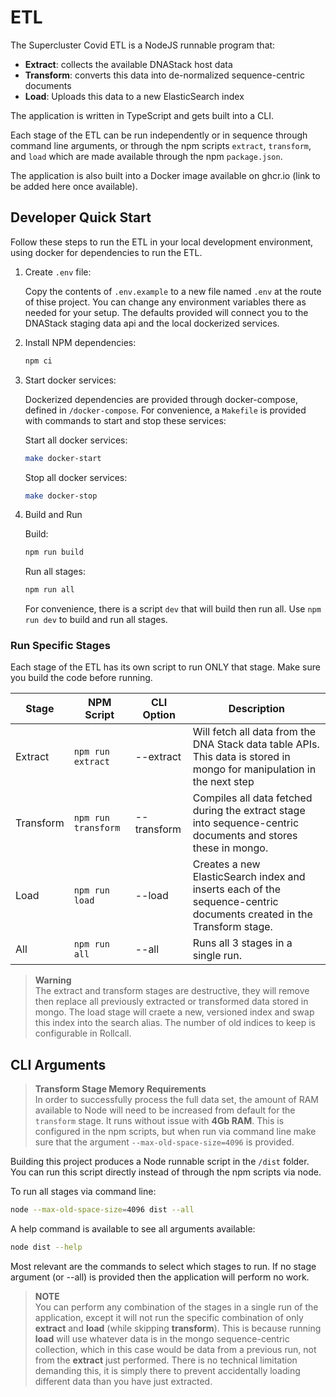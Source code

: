 # ETL

The Supercluster Covid ETL is a NodeJS runnable program that:

- **Extract**: collects the available DNAStack host data
- **Transform**: converts this data into de-normalized sequence-centric documents
- **Load**: Uploads this data to a new ElasticSearch index

The application is written in TypeScript and gets built into a CLI.

Each stage of the ETL can be run independently or in sequence through command line arguments, or through the npm scripts `extract`, `transform`, and `load` which are made available through the npm `package.json`.

The application is also built into a Docker image available on ghcr.io (link to be added here once available).

## Developer Quick Start

Follow these steps to run the ETL in your local development environment, using docker for dependencies to run the ETL.

1. Create `.env` file:

   Copy the contents of `.env.example` to a new file named `.env` at the route of thise project. You can change any environment variables there as needed for your setup. The defaults provided will connect you to the DNAStack staging data api and the local dockerized services.

1. Install NPM dependencies:

   ```bash
   npm ci
   ```

1. Start docker services:

   Dockerized dependencies are provided through docker-compose, defined in `/docker-compose`. For convenience, a `Makefile` is provided with commands to start and stop these services:

   Start all docker services:

   ```bash
   make docker-start
   ```

   Stop all docker services:

   ```bash
   make docker-stop
   ```

1. Build and Run

   Build:

   ```bash
   npm run build
   ```

   Run all stages:

   ```bash
   npm run all
   ```

   For convenience, there is a script `dev` that will build then run all. Use `npm run dev` to build and run all stages.

### Run Specific Stages

Each stage of the ETL has its own script to run ONLY that stage. Make sure you build the code before running.

| Stage     | NPM Script          | CLI Option  | Description                                                                                                            |
| --------- | ------------------- | ----------- | ---------------------------------------------------------------------------------------------------------------------- |
| Extract   | `npm run extract`   | --extract   | Will fetch all data from the DNA Stack data table APIs. This data is stored in mongo for manipulation in the next step |
| Transform | `npm run transform` | --transform | Compiles all data fetched during the extract stage into sequence-centric documents and stores these in mongo.          |
| Load      | `npm run load`      | --load      | Creates a new ElasticSearch index and inserts each of the sequence-centric documents created in the Transform stage.   |
| All       | `npm run all`       | --all       | Runs all 3 stages in a single run.                                                                                     |

> **Warning**  
> The extract and transform stages are destructive, they will remove then replace all previously extracted or transformed data stored in mongo.
> The load stage will craete a new, versioned index and swap this index into the search alias. The number of old indices to keep is configurable in Rollcall.

## CLI Arguments

> **Transform Stage Memory Requirements**  
> In order to successfully process the full data set, the amount of RAM available to Node will need to be increased from default for the `transform` stage. It runs without issue with **4Gb RAM**. This is configured in the npm scripts, but when run via command line make sure that the argument `--max-old-space-size=4096` is provided.

Building this project produces a Node runnable script in the `/dist` folder. You can run this script directly instead of through the npm scripts via node.

To run all stages via command line:

```bash
node --max-old-space-size=4096 dist --all
```

A help command is available to see all arguments available:

```bash
node dist --help
```

Most relevant are the commands to select which stages to run. If no stage argument (or --all) is provided then the application will perform no work.

> **NOTE**  
> You can perform any combination of the stages in a single run of the application, except it will not run the specific combination of only **extract** and **load** (while skipping **transform**). This is because running **load** will use whatever data is in the mongo sequence-centric collection, which in this case would be data from a previous run, not from the **extract** just performed. There is no technical limitation demanding this, it is simply there to prevent accidentally loading different data than you have just extracted.

